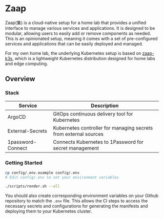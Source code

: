# Zaap

Zaap(集) is a cloud-native setup for a home lab that provides a unified interface to manage various services and applications.
It is designed to be modular, allowing users to easily add or remove components as needed.
This is an opinionated setup, meaning it comes with a set of pre-configured services and applications that can be easily deployed and managed.

For my own home lab, the underlying Kubernetes setup is based on [zaap-k3s](https://github.com/nandiheath/zaap-k3s), 
which is a lightweight Kubernetes distribution designed for home labs and edge computing.

## Overview

### Stack

| Service           | Description |
|-------------------|-------------|
| ArgoCD            | GitOps continuous delivery tool for Kubernetes |
| External-Secrets  | Kubernetes controller for managing secrets from external sources |
| 1password-Connect | Connects Kubernetes to 1Password for secret management |



### Getting Started

```bash
cp config/.env.example config/.env
# Edit config/.env to set your environment variables

./scripts/render.sh --all

```

You should also create corresponding environment variables on your Github repository to match the `.env` file.
This allows the CI steps to access the necessary secrets and configurations for generating the manifests and deploying them to your Kubernetes cluster.
